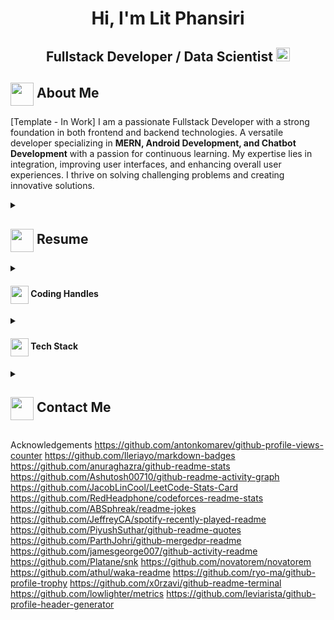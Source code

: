 <h1 align="center">Hi, I'm Lit Phansiri</h1>
<h2 align="center">
  <!-- <img src="https://komarev.com/ghpvc/?username=phansiri&color=dc143c&style=for-the-badge" alt="Profile Views" style="height:21px;"> -->
  Fullstack Developer / Data Scientist
  <a href="https://phansiri.com">
    <img src="https://img.shields.io/badge/Phansiri-blue" alt="Portfolio" style="height:22px;">
  </a>
</h2>


<!--
<div align="center">
 <img alt="GIF" src="https://i.giphy.com/media/v1.Y2lkPTc5MGI3NjExMHVrZ2xhMHNqdjFwNzFzdGp0dW4wbXFjZjYzNG9pemViOThld2wzcCZlcD12MV9pbnRlcm5hbF9naWZfYnlfaWQmY3Q9Zw/U3UP4fTE6QfuoooLaC/giphy.gif" />
</div>
-->


## <img align ='center' src="https://i.giphy.com/media/v1.Y2lkPTc5MGI3NjExdjh2dDM4bDhyYzM5NmppaHJ6dG56Mmh3bTkyanFkdWRvZ3R1cGoycSZlcD12MV9pbnRlcm5hbF9naWZfYnlfaWQmY3Q9ZQ/LOnt6uqjD9OexmQJRB/giphy.gif" width="37" /> About Me

[Template - In Work]
I am a passionate Fullstack Developer with a strong foundation in both frontend and backend technologies. A versatile developer specializing in **MERN, Android Development, and Chatbot Development** with a passion for continuous learning. My expertise lies in integration, improving user interfaces, and enhancing overall user experiences. I thrive on solving challenging problems and creating innovative solutions.

<details>
 <summary>
    <h2> 
      <img align="center" src="https://github.com/phansiri/phansiri/blob/main/icons/about.png" width="37" /> 
    Resume
    </h2>
</summary>
 <details>
  <summary><h4> <img align="center" src="https://github.com/phansiri/phansiri/blob/main/icons/academics.gif" width="29"/> Academics</h4></summary>
   
  <span><img src="https://img.shields.io/badge/BTECH-UC Berkeley-1877F2?style=for-the-badge"></span>
  <span><img src="https://img.shields.io/badge/GPA-3.8-EFEEE9?style=for-the-badge"></span><br/>
   
  <span><img src="https://img.shields.io/badge/BTECH-University of Washington-1877F2?style=for-the-badge"></span>
  <span><img src="https://img.shields.io/badge/GPA-3.63-EFEEE9?style=for-the-badge"></span>
 </details>

 <details>
  <summary><h4> <img align="center" src="https://github.com/phansiri/phansiri/blob/main/icons/experience.gif" width="29"/> Experience</h4></summary>
  - **Captain of Marines** at USMC | 21 years
    - Various
 </details>
</details>

<details>
  <summary><h4> <img align="center" src="https://user-images.githubusercontent.com/74038190/216122041-518ac897-8d92-4c6b-9b3f-ca01dcaf38ee.png" width="29"/> Coding Handles</h4></summary>
  [![LeetCode](https://img.shields.io/badge/LeetCode-000000?style=for-the-badge&logo=LeetCode&logoColor=#d16c06)](https://www.leetcode.com/[your-handle])
  [![Codeforces](https://img.shields.io/badge/Codeforces-445f9d?style=for-the-badge&logo=Codeforces&logoColor=white)](https://codeforces.com/profile/[your-handle])
  [![GeeksForGeeks](https://img.shields.io/badge/GeeksforGeeks-gray?style=for-the-badge&logo=geeksforgeeks&logoColor=35914c)](https://auth.geeksforgeeks.org/user/[your-handle]/practice)
</details>

<details>
  <summary><h4> <img align="center" src="https://github.com/[YourUsername]/[YourUsername]/blob/main/icons/techstack.gif" width="29"/> Tech Stack</h4></summary>
  ![C++](https://img.shields.io/badge/c++-%2300599C.svg?style=for-the-badge&logo=c%2B%2B&logoColor=white)  
  ![JavaScript](https://img.shields.io/badge/javascript-%23323330.svg?style=for-the-badge&logo=javascript&logoColor=%23F7DF1E) 
  ![React](https://img.shields.io/badge/react-%2320232a.svg?style=for-the-badge&logo=react&logoColor=%2361DAFB) 
</details>

<details>
  <summary><h2> <img align="center" src="https://github.com/[YourUsername]/[YourUsername]/blob/main/icons/Contact.gif" width="37"/> Contact Me</h2></summary>
  <p>
    <i>You can reach out to me via</i>
    <a href="mailto:[your-email]">
      <img align="center" src="https://github.com/[YourUsername]/[YourUsername]/blob/main/icons/Gmail.gif" width="100"/>
    </a>
  </p>
</details>

Acknowledgements
https://github.com/antonkomarev/github-profile-views-counter
https://github.com/Ileriayo/markdown-badges
https://github.com/anuraghazra/github-readme-stats
https://github.com/Ashutosh00710/github-readme-activity-graph
https://github.com/JacobLinCool/LeetCode-Stats-Card
https://github.com/RedHeadphone/codeforces-readme-stats
https://github.com/ABSphreak/readme-jokes
https://github.com/JeffreyCA/spotify-recently-played-readme
https://github.com/PiyushSuthar/github-readme-quotes
https://github.com/ParthJohri/github-mergedpr-readme
https://github.com/jamesgeorge007/github-activity-readme
https://github.com/Platane/snk
https://github.com/novatorem/novatorem
https://github.com/athul/waka-readme
https://github.com/ryo-ma/github-profile-trophy
https://github.com/x0rzavi/github-readme-terminal
https://github.com/lowlighter/metrics
https://github.com/leviarista/github-profile-header-generator

<!--
**phansiri/phansiri** is a ✨ _special_ ✨ repository because its `README.md` (this file) appears on your GitHub profile.

Here are some ideas to get you started:

- 🔭 I’m currently working on ...
- 🌱 I’m currently learning ...
- 👯 I’m looking to collaborate on ...
- 🤔 I’m looking for help with ...
- 💬 Ask me about ...
- 📫 How to reach me: ...
- 😄 Pronouns: ...
- ⚡ Fun fact: ...
-->
